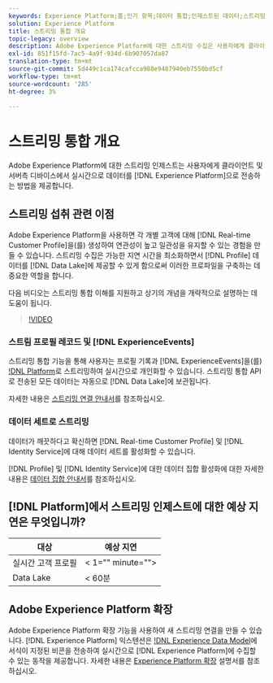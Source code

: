 ```yaml
---
keywords: Experience Platform;홈;인기 항목;데이터 통합;인제스트된 데이터;스트리밍;개요;스트리밍 통합;지연;스트리밍 지연;;home;popular topics;ensouristed data;streaming;overview;streaming ingestion;laytency;streaming latency
solution: Experience Platform
title: 스트리밍 통합 개요
topic-legacy: overview
description: Adobe Experience Platform에 대한 스트리밍 수집은 사용자에게 클라이언트 및 서버측 디바이스에서 실시간으로 Experience Platform으로 데이터를 보내는 방법을 제공합니다.
exl-id: 851f15fd-7ac5-4a9f-934d-6b907057da87
translation-type: tm+mt
source-git-commit: 5d449c1ca174cafcca988e9487940eb7550bd5cf
workflow-type: tm+mt
source-wordcount: '285'
ht-degree: 3%

---
```


# 스트리밍 통합 개요

Adobe Experience Platform에 대한 스트리밍 인제스트는 사용자에게 클라이언트 및 서버측 디바이스에서 실시간으로 데이터를 [!DNL Experience Platform]으로 전송하는 방법을 제공합니다.

## 스트리밍 섭취 관련 이점

Adobe Experience Platform을 사용하면 각 개별 고객에 대해 [!DNL Real-time Customer Profile]을(를) 생성하여 연관성이 높고 일관성을 유지할 수 있는 경험을 만들 수 있습니다. 스트리밍 수집은 가능한 지연 시간을 최소화하면서 [!DNL Profile] 데이터를 [!DNL Data Lake]에 제공할 수 있게 함으로써 이러한 프로파일을 구축하는 데 중요한 역할을 합니다.

다음 비디오는 스트리밍 통합 이해를 지원하고 상기의 개념을 개략적으로 설명하는 데 도움이 됩니다.

>[!VIDEO](https://video.tv.adobe.com/v/28425?quality=12&learn=on)

### 스트림 프로필 레코드 및 [!DNL ExperienceEvents]

스트리밍 통합 기능을 통해 사용자는 프로필 기록과 [!DNL ExperienceEvents]을(를) [!DNL Platform](으)로 스트리밍하여 실시간으로 개인화할 수 있습니다. 스트리밍 통합 API로 전송된 모든 데이터는 자동으로 [!DNL Data Lake]에 보관됩니다.

자세한 내용은 [스트리밍 연결 안내서](../tutorials/create-streaming-connection.md)를 참조하십시오.

### 데이터 세트로 스트리밍

데이터가 깨끗하다고 확신하면 [!DNL Real-time Customer Profile] 및 [!DNL Identity Service]에 대해 데이터 세트를 활성화할 수 있습니다.

[!DNL Profile] 및 [!DNL Identity Service]에 대한 데이터 집합 활성화에 대한 자세한 내용은 [데이터 집합 안내서](../../profile/tutorials/dataset-configuration.md)를 참조하십시오.

## [!DNL Platform]에서 스트리밍 인제스트에 대한 예상 지연은 무엇입니까?

| 대상 | 예상 지연 |
| --------- | ---------------- |
| 실시간 고객 프로필 | &lt; 1=&quot;&quot; minute=&quot;&quot;> |
| Data Lake | &lt; 60분 |

## Adobe Experience Platform 확장

Adobe Experience Platform 확장 기능을 사용하여 새 스트리밍 연결을 만들 수 있습니다. [!DNL Experience Platform] 익스텐션은 [!DNL Experience Data Model](XDM)에 서식이 지정된 비콘을 전송하여 실시간으로 [!DNL Experience Platform]에 수집할 수 있는 동작을 제공합니다. 자세한 내용은 [Experience Platform 확장](https://experienceleague.adobe.com/docs/launch/using/extensions-ref/adobe-extension/adobe-experience-platform-extension.html) 설명서를 참조하십시오.
